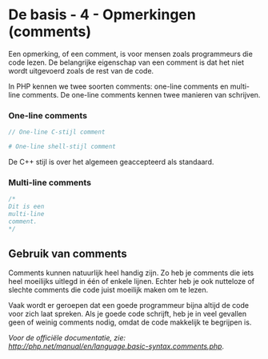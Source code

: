 # De basis - 4 - Opmerkingen (comments)

Een opmerking, of een comment, is voor mensen zoals programmeurs die code lezen. De belangrijke eigenschap van een comment is dat het niet wordt uitgevoerd zoals de rest van de code.

In PHP kennen we twee soorten comments: one-line comments en multi-line comments. De one-line comments kennen twee manieren van schrijven.

### One-line comments
```php
// One-line C-stijl comment

# One-line shell-stijl comment
```

De C++ stijl is over het algemeen geaccepteerd als standaard.

### Multi-line comments
```php
/*
Dit is een
multi-line
comment.
*/
```

## Gebruik van comments
Comments kunnen natuurlijk heel handig zijn. Zo heb je comments die iets heel moeilijks uitlegd in één of enkele lijnen. Echter heb je ook nutteloze of slechte comments die code juist moeilijk maken om te lezen.

Vaak wordt er geroepen dat een goede programmeur bijna altijd de code voor zich laat spreken. Als je goede code schrijft, heb je in veel gevallen geen of weinig comments nodig, omdat de code makkelijk te begrijpen is.

*Voor de officiële documentatie, zie: http://php.net/manual/en/language.basic-syntax.comments.php*.
